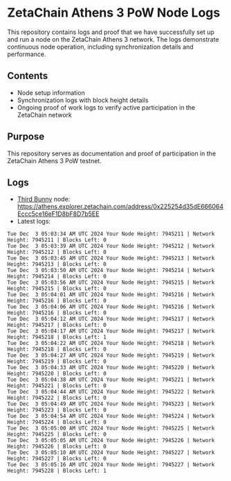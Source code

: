 # ZetaChain Athens 3 PoW Node Logs
This repository contains logs and proof that we have successfully set up and run a node on the ZetaChain Athens 3 network. The logs demonstrate continuous node operation, including synchronization details and performance.

## Contents
- Node setup information
- Synchronization logs with block height details
- Ongoing proof of work logs to verify active participation in the ZetaChain network

## Purpose
This repository serves as documentation and proof of participation in the ZetaChain Athens 3 PoW testnet.

## Logs

- [Third Bunny](https://thirdbunny.xyz/) node: https://athens.explorer.zetachain.com/address/0x225254d35dE666064Eccc5ce16eF1D8bF8D7b5EE
- Latest logs:
```
Tue Dec  3 05:03:34 AM UTC 2024 Your Node Height: 7945211 | Network Height: 7945211 | Blocks Left: 0
Tue Dec  3 05:03:39 AM UTC 2024 Your Node Height: 7945212 | Network Height: 7945212 | Blocks Left: 0
Tue Dec  3 05:03:45 AM UTC 2024 Your Node Height: 7945213 | Network Height: 7945213 | Blocks Left: 0
Tue Dec  3 05:03:50 AM UTC 2024 Your Node Height: 7945214 | Network Height: 7945214 | Blocks Left: 0
Tue Dec  3 05:03:56 AM UTC 2024 Your Node Height: 7945215 | Network Height: 7945215 | Blocks Left: 0
Tue Dec  3 05:04:01 AM UTC 2024 Your Node Height: 7945216 | Network Height: 7945216 | Blocks Left: 0
Tue Dec  3 05:04:06 AM UTC 2024 Your Node Height: 7945216 | Network Height: 7945216 | Blocks Left: 0
Tue Dec  3 05:04:12 AM UTC 2024 Your Node Height: 7945217 | Network Height: 7945217 | Blocks Left: 0
Tue Dec  3 05:04:17 AM UTC 2024 Your Node Height: 7945217 | Network Height: 7945218 | Blocks Left: 1
Tue Dec  3 05:04:22 AM UTC 2024 Your Node Height: 7945218 | Network Height: 7945218 | Blocks Left: 0
Tue Dec  3 05:04:27 AM UTC 2024 Your Node Height: 7945219 | Network Height: 7945219 | Blocks Left: 0
Tue Dec  3 05:04:33 AM UTC 2024 Your Node Height: 7945220 | Network Height: 7945220 | Blocks Left: 0
Tue Dec  3 05:04:38 AM UTC 2024 Your Node Height: 7945221 | Network Height: 7945221 | Blocks Left: 0
Tue Dec  3 05:04:44 AM UTC 2024 Your Node Height: 7945222 | Network Height: 7945222 | Blocks Left: 0
Tue Dec  3 05:04:49 AM UTC 2024 Your Node Height: 7945223 | Network Height: 7945223 | Blocks Left: 0
Tue Dec  3 05:04:54 AM UTC 2024 Your Node Height: 7945224 | Network Height: 7945224 | Blocks Left: 0
Tue Dec  3 05:05:00 AM UTC 2024 Your Node Height: 7945225 | Network Height: 7945225 | Blocks Left: 0
Tue Dec  3 05:05:05 AM UTC 2024 Your Node Height: 7945226 | Network Height: 7945226 | Blocks Left: 0
Tue Dec  3 05:05:10 AM UTC 2024 Your Node Height: 7945227 | Network Height: 7945227 | Blocks Left: 0
Tue Dec  3 05:05:16 AM UTC 2024 Your Node Height: 7945227 | Network Height: 7945228 | Blocks Left: 1
```
